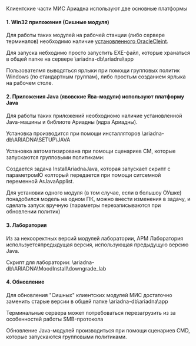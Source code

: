 Клиентские части МИС Ариадна используют две основные платформы
#### 1. Win32 приложения (Сишные модуля)
Для работы таких модулей на рабочей станции (либо сервере терминалов) необходимо наличие [установленного OracleCleint](../../General_MED_departments/OracleClient19.md).

Для запуска небходимо просто запустить EXE-файл, которые хранаться в общей папке на сервере \\ariadna-db\ariadna\app

Пользователмя выводяться ярлыки при помощи групповых политик Windows (по стандартным группам), либо простым созданием ярлыка на рабочем столе.

#### 2. Приложения Java (явовские Ява-модули) используют платформу Java
Для работы таких приложений необходиомо наличие установленной Java-машины и библиоте Ариадны (ядра Ариадны).

Установка производится при помощи инсталляторов \\ariadna-db\ARIADNA\SETUP\JAVA

Установка автоматизирована при помощи сценариев CM, которые запускаются групповыми политиками:

Создается задача InstallAriadnaJava, которая запускает скрипт с параметромЮ колторый передается при помощи ситсемной переменной ArJavaApplist.

Для установки одного модуля (в том случае, если в большоу ОУшке) понадобился модель на одном ПК, можно внести изменения в задачу, и сделать запуск вручную (параметры перезаписываются при обновлении политик)

#### 3. Лаборатория
Из за некооректных версий модулей лаборатории, АРМ Лаборатория используетсяпредыдущая версия, использующая предыдущую версию Java.

Скрипт для лаборатории:
\\ariadna-db\ARIADNA\MoodInstall\downgrade_lab

#### 4. Обновление
Для обновления "Сишных" клиентских модулей МИС достаточно заменить старые версии в общей папке \\ariadna-db\ariadna\app

Терминальные сервера может потребоваться перезагрузить из за особенностей работы SMB-протокола

Обновление Java-модулей производиться при помощи сценариев CMD, которые запускаются групповыми политиками.
